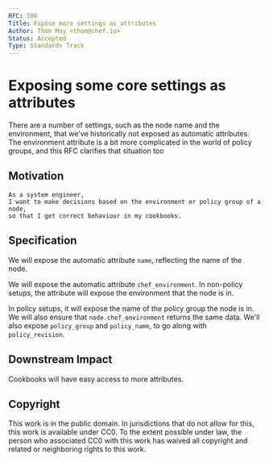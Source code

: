 ```yaml
---
RFC: 106
Title: Expose more settings as attributes
Author: Thom May <thom@chef.io>
Status: Accepted
Type: Standards Track
---
```


# Exposing some core settings as attributes

There are a number of settings, such as the node name and the environment, that we've historically not exposed as automatic attributes.
The environment attribute is a bit more complicated in the world of
policy groups, and this RFC clarifies that situation too

## Motivation

    As a system engineer,
    I want to make decisions based on the environment or policy group of a node,
    so that I get correct behaviour in my cookbooks.

## Specification

We will expose the automatic attribute `name`, reflecting the name of
the node.

We will expose the automatic attribute `chef_environment`. In non-policy
setups, the attribute will expose the environment that the node is in.

In policy setups, it will expose the name of the policy group the node
is in. We will also ensure that `node.chef_environment` returns the same data. We'll also expose `policy_group` and `policy_name`, to go along with `policy_revision`.

## Downstream Impact

Cookbooks will have easy access to more attributes.

## Copyright

This work is in the public domain. In jurisdictions that do not allow for this,
this work is available under CC0. To the extent possible under law, the person
who associated CC0 with this work has waived all copyright and related or
neighboring rights to this work.
